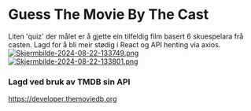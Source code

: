 # Guess The Movie By The Cast
Liten 'quiz' der målet er å gjette ein tilfeldig film basert 6 skuespelara frå casten. Lagd for å bli meir stødig i React og API henting via axios.
[![Skjermbilde-2024-08-22-133749.png](https://i.postimg.cc/sfw1kT8P/Skjermbilde-2024-08-22-133749.png)](https://postimg.cc/14V96ry4)
[![Skjermbilde-2024-08-22-133801.png](https://i.postimg.cc/MKLHTvzv/Skjermbilde-2024-08-22-133801.png)](https://postimg.cc/2V4r9jbD)
### Lagd ved bruk av TMDB sin API
https://developer.themoviedb.org

 
